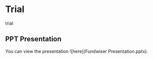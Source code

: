 # Trial
trial
## PPT Presentation  
You can view the presentation ![here](Fundwiser Presentation.pptx).
